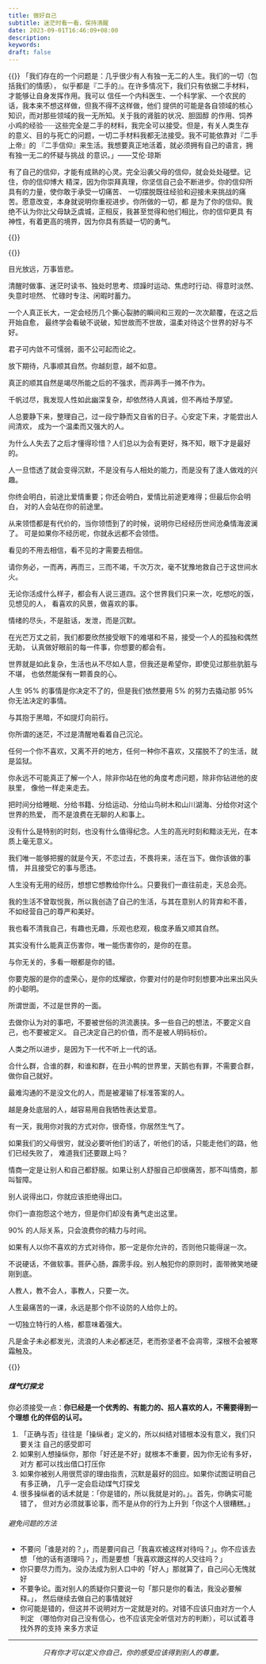```yaml
---
title: 做好自己
subtitle: 迷茫时看一看，保持清醒
date: 2023-09-01T16:46:09+08:00
description:
keywords:
draft: false
---
```


{{<center-quote>}}
「我们存在的一个问题是：几乎很少有人有独一无二的人生。我们的一切（包括我们的情感），
似乎都是『二手的』。在许多情况下，我们只有依据二手材料，才能够让自身发挥作用。我可以
信任一个内科医生、一个科学家、一个农民的话，我本来不想这样做，但我不得不这样做，他们
提供的可能是各自领域的核心知识，而对那些领域的我一无所知。关于我的肾脏的状况、胆固醇
的作用、饲养小鸡的经验······这些完全是二手的材料，我完全可以接受。但是，有关人类生存
的意义、目的与死亡的问题，一切二手材料我都无法接受。我不可能依靠对『二手上帝』的
『二手信仰』来生活。我想要真正地活着，就必须拥有自己的语言，拥有独一无二的怀疑与挑战
的意识。」——艾伦·琼斯

有了自己的信仰，才能有成熟的心灵。完全沿袭父母的信仰，就会处处碰壁。记住，你的信仰博大
精深，因为你崇拜真理，你坚信自己会不断进步。你的信仰所具有的力量，使你敢于承受一切痛苦、
一切摆脱既往经验和迎接未来挑战的痛苦。愿意改变，本身就说明你重视进步。你所做的一切，都
是为了你的信仰。我绝不认为你比父母缺乏虞城，正相反，我甚至觉得和他们相比，你的信仰更具
有神性，有着更高的境界，因为你具有质疑一切的勇气。

{{</center-quote>}}

{{<admonition type="quote" title="摘录">}}

目光放远，万事皆悲。

清醒时做事、迷茫时读书、独处时思考、烦躁时运动、焦虑时行动、得意时淡然、失意时坦然、
忙碌时专注、闲暇时蓄力。

一个人真正长大，一定会经历几个撕心裂肺的瞬间和三观的一次次颠覆，在这之后开始自愈，
最终学会看破不说破，知世故而不世故，温柔对待这个世界的好与不好。

君子可内敛不可懦弱，面不公可起而论之。

放下期待，凡事顺其自然。你越刻意，越不如意。

真正的顺其自然是竭尽所能之后的不强求，而非两手一摊不作为。

千帆过尽，我发现人性如此幽深复杂，却依然待人真诚，但不再给予厚望。

人总要静下来，整理自己，过一段宁静而又自省的日子。心安定下来，才能尝出人间清欢，
成为一个温柔而又强大的人。

为什么人失去了之后才懂得珍惜？人们总以为会有更好，殊不知，眼下才是最好的。

人一旦悟透了就会变得沉默，不是没有与人相处的能力，而是没有了逢人做戏的兴趣。

你终会明白，前途比爱情重要；你还会明白，爱情比前途更难得；但最后你会明白，
对的人会站在你的前途里。

从来领悟都是有代价的，当你领悟到了的时候，说明你已经经历世间沧桑情海波澜了。
可是如果你不经历呢，你就永远都不会领悟。

看见的不用去相信，看不见的才需要去相信。

请你务必，一而再，再而三，三而不竭，千次万次，毫不犹豫地救自己于这世间水火。

无论你活成什么样子，都会有人说三道四。这个世界我们只来一次，吃想吃的饭，见想见的人，
看喜欢的风景，做喜欢的事。

情绪的尽头，不是脏话，发泄，而是沉默。

在光芒万丈之前，我们都要欣然接受眼下的难堪和不易，接受一个人的孤独和偶然无助，
认真做好眼前的每一件事，你想要的都会有。

世界就是如此复杂，生活也从不尽如人意，但我还是希望你，即使见过那些肮脏与不堪，
也依然能保有一颗善良的心。

人生 95% 的事情是你决定不了的，但是我们依然要用 5% 的努力去撬动那 95% 你无法决定的事情。

与其抱于黑暗，不如提灯向前行。

你所谓的迷茫，不过是清醒地看着自己沉沦。

任何一个你不喜欢，又离不开的地方，任何一种你不喜欢，又摆脱不了的生活，就是监狱。

你永远不可能真正了解一个人，除非你站在他的角度考虑问题，除非你钻进他的皮肤里，
像他一样走来走去。

把时间分给睡眠、分给书籍、分给运动、分给山鸟树木和山川湖海、分给你对这个世界的热爱，
而不是浪费在无聊的人和事上。

没有什么是特别的时刻，也没有什么值得纪念。人生的高光时刻和黯淡无光，在本质上毫无意义。

我们唯一能够把握的就是今天，不恋过去，不畏将来，活在当下。做你该做的事情，
并且接受它的事与愿违。

人生没有无用的经历，想想它想教给你什么。只要我们一直往前走，天总会亮。

我的生活不曾取悦我，所以我创造了自己的生活，与其在意别人的背弃和不善，
不如经营自己的尊严和美好。

我也看不清我自己，有趣也无趣，乐观也悲观，极度矛盾又顺其自然。

其实没有什么能真正伤害你，唯一能伤害你的，是你的在意。

与你无关的，多看一眼都是你的错。

你要克服的是你的虚荣心，是你的炫耀欲，你要对付的是你时刻想要冲出来出风头的小聪明。

所谓世面，不过是世界的一面。

去做你认为对的事吧，不要被世俗的洪流裹挟。多一些自己的想法，不要定义自己，也不要被定义。
自己决定自己的价值，而不是被人明码标价。

人类之所以进步，是因为下一代不听上一代的话。

合什么群，合谁的群，和谁和群，在丑小鸭的世界里，天鹅也有罪，不需要合群，做你自己就好。

最难沟通的不是没文化的人，而是被灌输了标准答案的人。

越是身处底层的人，越容易用自我牺牲表达爱意。

有一天，我用你对我的方式对你，很奇怪，你居然生气了。

如果我们的父母很穷，就没必要听他们的话了，听他们的话，只能走他们的路，他们已经失败了，
难道我们还要跟上吗？

情商一定是让别人和自己都舒服。如果让别人舒服自己却很痛苦，那不叫情商，那叫智障。

别人说得出口，你就应该拒绝得出口。

你们一直抱怨这个地方，但是你们却没有勇气走出这里。

90% 的人际关系，只会浪费你的精力与时间。

如果有人以你不喜欢的方式对待你，那一定是你允许的，否则他只能得逞一次。

不说硬话，不做软事。菩萨心肠，霹雳手段。别人触犯你的原则时，面带微笑地硬刚到底。

人教人，教不会人，事教人，只要一次。

人生最痛苦的一课，永远是那个你不设防的人给你上的。

一切独立特行的人格，都意味着强大。

凡是金子未必都发光，流浪的人未必都迷茫，老而弥坚者不会凋零，深根不会被寒霜触及。

{{</admonition>}}

##### 煤气灯探戈

你必须接受一点：**你已经是一个优秀的、有能力的、招人喜欢的人，不需要得到一个理想
化的伴侣的认可。**

1. 「正确与否」往往是「操纵者」定义的，所以纠结对错根本没有意义，我们只要关注
自己的感受即可
2. 如果别人想操纵你，那你「好还是不好」就根本不重要，因为你无论有多好，对方
都可以找出借口打压你
3. 如果你被别人用很荒谬的理由指责，沉默是最好的回应。如果你试图证明自己有多正确，
几乎一定会启动煤气灯探戈
4. 很多操纵者的话术就是：「你是错的，所以我就是对的。」。首先，你确实可能错了，
但对方必须就事论事，而不是从你的行为上升到「你这个人很糟糕。」

###### 避免问题的方法

- 不要问「谁是对的？」，而是要问自己「我喜欢被这样对待吗？」。你不应该去想
「他的话有道理吗？」，而是要想「我喜欢跟这样的人交往吗？」
- 你只要尽力而为。没办法成为别人口中的「好人」那就算了，自己问心无愧就好
- 不要争论。面对别人的质疑你只要说一句「那只是你的看法，我没必要解释。」，
然后继续去做自己的事情就好
- 你可能是错的，但这并不说明对方一定就是对的。对错不应该只由对方一个人判定
（哪怕你对自己没有信心，也不应该完全听信对方的判断），可以试着寻找外界的支持
来多方求证

---

*<center>只有你才可以定义你自己，你的感受应该得到别人的尊重。</center>*



